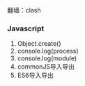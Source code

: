 翻墙：clash

### Javascript

1. Object.create()
2. console.log(process)
3. console.log(module)
4. commonJS导入导出
5. ES6导入导出